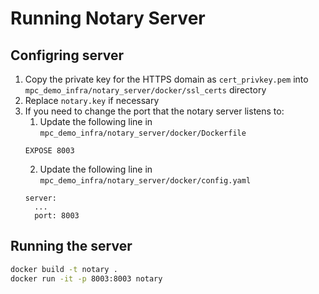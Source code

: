 # Running Notary Server

## Configring server
1. Copy the private key for the HTTPS domain as `cert_privkey.pem` into `mpc_demo_infra/notary_server/docker/ssl_certs` directory
2. Replace `notary.key` if necessary
3. If you need to change the port that the notary server listens to:
   1. Update the following line in `mpc_demo_infra/notary_server/docker/Dockerfile`
   ```
   EXPOSE 8003
   ```
   2. Update the following line in `mpc_demo_infra/notary_server/docker/config.yaml`
   ```
   server:
     ...
     port: 8003
   ```

## Running the server
```bash
docker build -t notary .
docker run -it -p 8003:8003 notary
```

